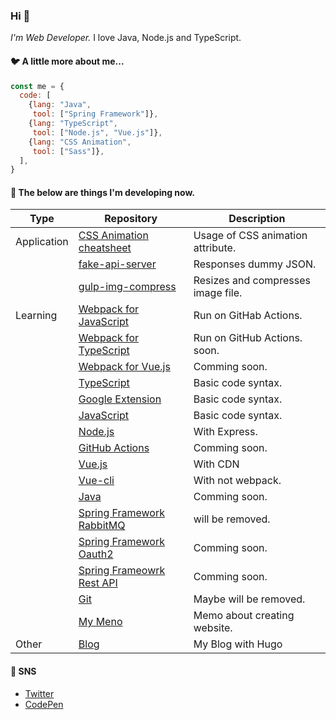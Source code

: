 ### Hi :wave:

<p><em>I'm Web Developer.</em>
 I love Java, Node.js and TypeScript.</p>

#### :bird: A little more about me...
```javascript
const me = {
  code: [
    {lang: "Java",
     tool: ["Spring Framework"]},
    {lang: "TypeScript",
     tool: ["Node.js", "Vue.js"]},
    {lang: "CSS Animation",
     tool: ["Sass"]},
  ],
}
```

#### :nut_and_bolt: The below are things I'm developing now.  
| Type        | Repository                                                                        | Description                        |
| ----------- | --------------------------------------------------------------------------------- | ---------------------------------- |
| Application | [CSS Animation cheatsheet](https://github.com/fukugit/css-animation-cheatsheet)   | Usage of CSS animation attribute.  |
|             | [fake-api-server](https://github.com/fukugit/fake-api-server)                     | Responses dummy JSON.              |
|             | [gulp-img-compress](https://github.com/fukugit/gulp-img-compress)                 | Resizes and compresses image file. |
| Learning    | [Webpack for JavaScript](https://github.com/fukugit/learning-webpack)             | Run on GitHab Actions.             |
|             | [Webpack for TypeScript](https://github.com/fukugit/learning-webpack-typescript)  | Run on GitHub Actions. soon.       |
|             | [Webpack for Vue.js](https://github.com/fukugit/)                                 | Comming soon.                      |
|             | [TypeScript](https://github.com/fukugit/learning-typescript)                      | Basic code syntax.                 |
|             | [Google Extension](https://github.com/fukugit/learning-google-extension)          | Basic code syntax.                 |
|             | [JavaScript](https://github.com/fukugit/learning-javascript)                      | Basic code syntax.                 |
|             | [Node.js](https://github.com/fukugit/learning-nodejs)                             | With Express.                      |
|             | [GitHub Actions](https://github.com/fukugit/learning-github-actions)              | Comming soon.                      |
|             | [Vue.js](https://github.com/fukugit/learning-vue)                                 | With CDN                           |
|             | [Vue-cli](https://github.com/fukugit/learning-vue-cli)                            | With not webpack.                  |
|             | [Java](https://github.com/fukugit/java-new-features)                              | Comming soon.                      |
|             | [Spring Framework RabbitMQ](https://github.com/fukugit/spring-framework-RabbitMQ) | will be removed.                   |
|             | [Spring Framework Oauth2](https://github.com/fukugit/spring-boot-oauth2)          | Comming soon.                      |
|             | [Spring Frameowrk Rest API](https://github.com/fukugit/rest-api)                  | Comming soon.                      |
|             | [Git](https://github.com/fukugit/git-training)                                    | Maybe will be removed.             |
|             | [My Meno](https://github.com/fukugit/learning-website)                            | Memo about creating website.       |
| Other       | [Blog](https://fukugit.github.io/blog/)                                           | My Blog with Hugo                  |

#### :postbox: SNS
- [Twitter](https://twitter.com/kurrow1)  
- [CodePen](https://codepen.io/fukugit)  

<!--
**fukugit/fukugit** is a ✨ _special_ ✨ repository because its `README.md` (this file) appears on your GitHub profile.

Here are some ideas to get you started:

- 🔭 I’m currently working on ...
- 🌱 I’m currently learning ...
- 👯 I’m looking to collaborate on ...
- 🤔 I’m looking for help with ...
- 💬 Ask me about ...
- 📫 How to reach me: ...
- 😄 Pronouns: ...
- ⚡ Fun fact: ...
-->
